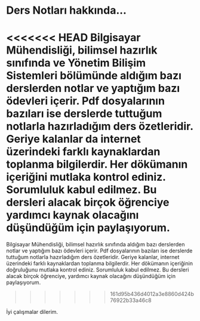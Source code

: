 # Ders Notları hakkında...

<<<<<<< HEAD
Bilgisayar Mühendisliği, bilimsel hazırlık sınıfında ve Yönetim Bilişim Sistemleri bölümünde aldığım bazı derslerden notlar ve yaptığım bazı ödevleri içerir. Pdf dosyalarının bazıları ise derslerde tuttuğum notlarla hazırladığım ders özetleridir. Geriye kalanlar da internet üzerindeki farklı kaynaklardan toplanma bilgilerdir. Her dökümanın içeriğini mutlaka kontrol ediniz. Sorumluluk kabul edilmez. Bu dersleri alacak birçok öğrenciye yardımcı kaynak olacağını düşündüğüm için paylaşıyorum. 
=======
Bilgisayar Mühendisliği, bilimsel hazırlık sınıfında aldığım bazı derslerden notlar ve yaptığım bazı ödevleri içerir. Pdf dosyalarının bazıları ise derslerde tuttuğum notlarla hazırladığım ders özetleridir. Geriye kalanlar, internet üzerindeki farklı kaynaklardan toplanma bilgilerdir. Her dökümanın içeriğinin doğruluğunu mutlaka kontrol ediniz. Sorumluluk kabul edilmez. Bu dersleri alacak birçok öğrenciye, yardımcı kaynak olacağını düşündüğüm için paylaşıyorum. 
>>>>>>> 161d95b436d4012a3e8860d424b76922b33a46c8

İyi çalışmalar dilerim.

